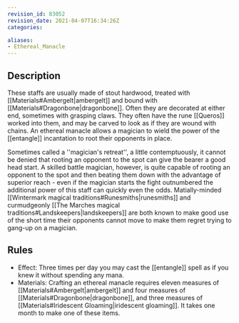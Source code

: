 ```yaml
---
revision_id: 83052
revision_date: 2021-04-07T16:34:26Z
categories:

aliases:
- Ethereal_Manacle
---
```



## Description
These staffs are usually made of stout hardwood, treated with [[Materials#Ambergelt|ambergelt]] and bound with [[Materials#Dragonbone|dragonbone]]. Often they are decorated at either end, sometimes with grasping claws. They often have the rune [[Queros]] worked into them, and may be carved to look as if they are wound with chains. An ethereal manacle allows a magician to wield the power of the [[entangle]] incantation to root their opponents in place.

Sometimes called a ''magician's retreat'', a little contemptuously, it cannot be denied that rooting an opponent to the spot can give the bearer a good head start. A skilled battle magician, however, is quite capable of rooting an opponent to the spot and then beating them down with the advantage of superior reach - even if the magician starts the fight outnumbered the additional power of this staff can quickly even the odds. Matially-minded [[Wintermark magical traditions#Runesmiths|runesmiths]] and curmudgeonly [[The Marches magical traditions#Landskeepers|landskeepers]] are both known to make good use of the short time their opponents cannot move to make them regret trying to gang-up on a magician.

## Rules

* Effect: Three times per day you may cast the [[entangle]] spell as if you knew it without spending any mana.
* Materials: Crafting an ethereal manacle requires eleven measures of [[Materials#Ambergelt|ambergelt]] and four measures of [[Materials#Dragonbone|dragonbone]], and three measures of [[Materials#Iridescent Gloaming|iridescent gloaming]]. It takes one month to make one of these items.